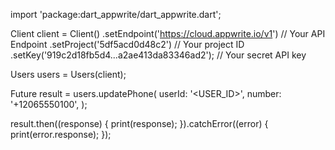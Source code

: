 import 'package:dart_appwrite/dart_appwrite.dart';

Client client = Client()
  .setEndpoint('https://cloud.appwrite.io/v1') // Your API Endpoint
  .setProject('5df5acd0d48c2') // Your project ID
  .setKey('919c2d18fb5d4...a2ae413da83346ad2'); // Your secret API key

Users users = Users(client);

Future result = users.updatePhone(
  userId: '<USER_ID>',
  number: '+12065550100',
);

result.then((response) {
  print(response);
}).catchError((error) {
  print(error.response);
});
